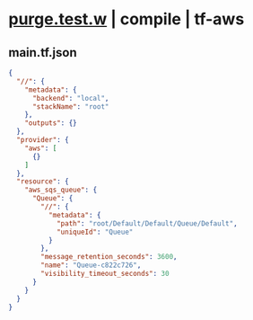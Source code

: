 # [purge.test.w](../../../../../../tests/sdk_tests/queue/purge.test.w) | compile | tf-aws

## main.tf.json
```json
{
  "//": {
    "metadata": {
      "backend": "local",
      "stackName": "root"
    },
    "outputs": {}
  },
  "provider": {
    "aws": [
      {}
    ]
  },
  "resource": {
    "aws_sqs_queue": {
      "Queue": {
        "//": {
          "metadata": {
            "path": "root/Default/Default/Queue/Default",
            "uniqueId": "Queue"
          }
        },
        "message_retention_seconds": 3600,
        "name": "Queue-c822c726",
        "visibility_timeout_seconds": 30
      }
    }
  }
}
```

